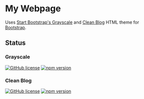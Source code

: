 # My Webpage

Uses [Start Bootstrap's Grayscale](http://startbootstrap.com/template-overviews/grayscale/) and [Clean Blog](http://startbootstrap.com/template-overviews/clean-blog/) HTML theme for [Bootstrap](http://getbootstrap.com/).

## Status

### Grayscale

[![GitHub license](https://img.shields.io/badge/license-MIT-blue.svg)](https://raw.githubusercontent.com/BlackrockDigital/startbootstrap-grayscale/master/LICENSE)
[![npm version](https://img.shields.io/npm/v/startbootstrap-grayscale.svg)](https://www.npmjs.com/package/startbootstrap-grayscale)



### Clean Blog

[![GitHub license](https://img.shields.io/badge/license-MIT-blue.svg)](https://raw.githubusercontent.com/BlackrockDigital/startbootstrap-clean-blog/master/LICENSE)
[![npm version](https://img.shields.io/npm/v/startbootstrap-clean-blog.svg)](https://www.npmjs.com/package/startbootstrap-clean-blog)
